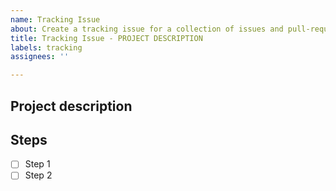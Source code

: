 ```yaml
---
name: Tracking Issue
about: Create a tracking issue for a collection of issues and pull-requests
title: Tracking Issue - PROJECT DESCRIPTION
labels: tracking
assignees: ''

---
```


## Project description
<!-- Briefly describe the project to provide context for the work that needs to be done -->

## Steps
<!-- List the steps that are required to deliver the project, linking issues and PRs for each step as they are opened -->

- [ ] Step 1
- [ ] Step 2
